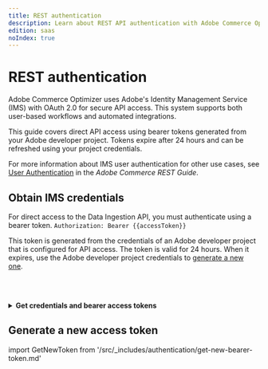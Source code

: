 ```yaml
---
title: REST authentication
description: Learn about REST API authentication with Adobe Commerce Optimizer.
edition: saas
noIndex: true
---
```


# REST authentication

Adobe Commerce Optimizer uses Adobe's Identity Management Service (IMS) with OAuth 2.0 for secure API access. This system supports both user-based workflows and automated integrations.

This guide covers direct API access using bearer tokens generated from your Adobe developer project. Tokens expire after 24 hours and can be refreshed using your project credentials.

<InlineAlert variant="info" slots="text" />

For more information about IMS user authentication for other use cases, see [User Authentication](https://developer.adobe.com/developer-console/docs/guides/authentication/UserAuthentication/implementation) in the *Adobe Commerce REST Guide*.

## Obtain IMS credentials

For direct access to the Data Ingestion API, you must authenticate using a bearer token.
`Authorization: Bearer {{accessToken}}`

This token is generated from the credentials of an Adobe developer project that is configured for API access.
The token is valid for 24 hours. When it expires, use the Adobe developer project credentials to [generate a new one](#generate-a-new-access-token).

<br></br>

<details>
      <summary><b>Get credentials and bearer access tokens</b></summary>

import IMSAuth from '/src/_includes/authentication/initial-auth-for-api-access.md'

<IMSAuth />

</details>

## Generate a new access token

import GetNewToken from '/src/_includes/authentication/get-new-bearer-token.md'

<GetNewToken />
